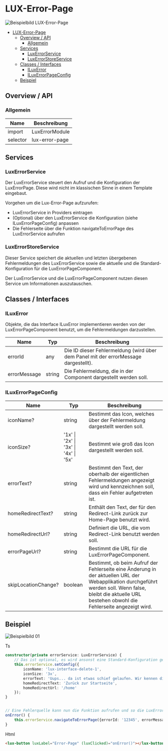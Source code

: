 # LUX-Error-Page

![Beispielbild LUX-Error-Page](https://raw.githubusercontent.com/wiki/IHK-GfI/lux-components/Versions/v16/lux‐error‐page-v16-img.png)

- [LUX-Error-Page](#lux-error-page)
  - [Overview / API](#overview--api)
    - [Allgemein](#allgemein)
  - [Services](#services)
    - [LuxErrorService](#luxerrorservice)
    - [LuxErrorStoreService](#luxerrorstoreservice)
  - [Classes / Interfaces](#classes--interfaces)
    - [ILuxError](#iluxerror)
    - [ILuxErrorPageConfig](#iluxerrorpageconfig)
  - [Beispiel](#beispiel)

## Overview / API

### Allgemein

| Name     | Beschreibung   |
| -------- | -------------- |
| import   | LuxErrorModule |
| selector | lux-error-page |

## Services

### LuxErrorService

Der LuxErrorService steuert den Aufruf und die Konfiguration der LuxErrorPage. Diese wird nicht im klassischen Sinne in einem Template eingebaut.

Vorgehen um die Lux-Error-Page aufzurufen:

- LuxErrorService in Providers eintragen
- (Optional) über den LuxErrorService die Konfiguration (siehe ILuxErrorPageConfig) anpassen
- Die Fehlerseite über die Funktion navigateToErrorPage des LuxErrorService aufrufen

### LuxErrorStoreService

Dieser Service speichert die aktuellen und letzten übergebenen Fehlermeldungen des LuxErrorService sowie die aktuelle und die Standard-Konfiguration für die LuxErrorPageComponent.

Der LuxErrorService und die LuxErrorPageComponent nutzen diesen Service um Informationen auszutauschen.

## Classes / Interfaces

### ILuxError

Objekte, die das Interface ILuxError implementieren werden von der LuxErrorPageComponent benutzt, um die Fehlermeldungen darzustellen.

| Name         | Typ    | Beschreibung                                                                        |
| ------------ | ------ | ----------------------------------------------------------------------------------- |
| errorId      | any    | Die ID dieser Fehlermeldung (wird über dem Panel mit der errorMessage dargestellt). |
| errorMessage | string | Die Fehlermeldung, die in der Component dargestellt werden soll.                    |

### ILuxErrorPageConfig

| Name                | Typ                                  | Beschreibung                                                                                                                                                                                                 |
| ------------------- | ------------------------------------ | ------------------------------------------------------------------------------------------------------------------------------------------------------------------------------------------------------------ |
| iconName?           | string                               | Bestimmt das Icon, welches über der Fehlermeldung dargestellt werden soll.                                                                                                                                   |
| iconSize?           | '1x' \| '2x' \| '3x' \| '4x' \| '5x' | Bestimmt wie groß das Icon dargestellt werden soll.                                                                                                                                                          |
| errorText?          | string                               | Bestimmt den Text, der oberhalb der eigentlichen Fehlermeldungen angezeigt wird und kennzeichnen soll, dass ein Fehler aufgetreten ist.                                                                      |
| homeRedirectText?   | string                               | Enthält den Text, der für den Redirect-Link zurück zur Home-Page benutzt wird.                                                                                                                               |
| homeRedirectUrl?    | string                               | Definiert die URL, die vom Redirect-Link benutzt werden soll.                                                                                                                                                |
| errorPageUrl?       | string                               | Bestimmt die URL für die LuxErrorPageComponent.                                                                                                                                                              |
| skipLocationChange? | boolean                              | Bestimmt, ob beim Aufruf der Fehlerseite eine Änderung in der aktuellen URL der Webapplikation durchgeführt werden soll. Wenn false, bleibt die aktuelle URL bestehen obwohl die Fehlerseite angezeigt wird. |

## Beispiel

![Beispielbild 01](https://raw.githubusercontent.com/wiki/IHK-GfI/lux-components/Versions/v16/lux‐error‐page-v16-img-01.png)

Ts

```typescript
constructor(private errorService: LuxErrorService) {
    // Das ist optional, es wird ansonst eine Standard-Konfiguration gewählt. Die einzelnen Felder sind ebenfalls alle optional.
    this.errorService.setConfig({
        iconName: 'lux-interface-delete-1',
        iconSize: '3x',
        errorText: 'Uups... da ist etwas schief gelaufen. Wir kennen die Fehlerdetails bereits und kümmern uns darum.',
        homeRedirectText: 'Zurück zur Startseite',
        homeRedirectUrl: '/home'
    });
}


// Eine Fehlerquelle kann nun die Funktion aufrufen und so die LuxErrorPageComponent aufrufen
onError() {
    this.errorService.navigateToErrorPage({errorId: '12345', errorMessage: 'Fehler XY'});
}
```

Html

```html
<lux-button luxLabel="Error-Page" (luxClicked)="onError()"></lux-button>
```
